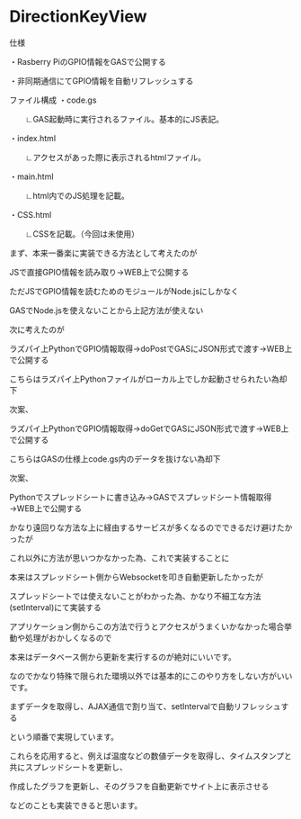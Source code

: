 # DirectionKeyView

仕様

・Rasberry PiのGPIO情報をGASで公開する

・非同期通信にてGPIO情報を自動リフレッシュする


ファイル構成
・code.gs

　　∟GAS起動時に実行されるファイル。基本的にJS表記。
  
・index.html

　　∟アクセスがあった際に表示されるhtmlファイル。
  
・main.html

　　∟html内でのJS処理を記載。
  
・CSS.html

　　∟CSSを記載。（今回は未使用）
  
  
  
まず、本来一番楽に実装できる方法として考えたのが

JSで直接GPIO情報を読み取り→WEB上で公開する

ただJSでGPIO情報を読むためのモジュールがNode.jsにしかなく

GASでNode.jsを使えないことから上記方法が使えない


次に考えたのが

ラズパイ上PythonでGPIO情報取得→doPostでGASにJSON形式で渡す→WEB上で公開する

こちらはラズパイ上Pythonファイルがローカル上でしか起動させられたい為却下


次案、

ラズパイ上PythonでGPIO情報取得→doGetでGASにJSON形式で渡す→WEB上で公開する

こちらはGASの仕様上code.gs内のデータを抜けない為却下


次案、

Pythonでスプレッドシートに書き込み→GASでスプレッドシート情報取得→WEB上で公開する

かなり遠回りな方法な上に経由するサービスが多くなるのでできるだけ避けたかったが

これ以外に方法が思いつかなかった為、これで実装することに



本来はスプレッドシート側からWebsocketを叩き自動更新したかったが

スプレッドシートでは使えないことがわかった為、かなり不細工な方法(setInterval)にて実装する

アプリケーション側からこの方法で行うとアクセスがうまくいかなかった場合挙動や処理がおかしくなるので

本来はデータベース側から更新を実行するのが絶対にいいです。

なのでかなり特殊で限られた環境以外では基本的にこのやり方をしない方がいいです。



まずデータを取得し、AJAX通信で割り当て、setIntervalで自動リフレッシュする

という順番で実現しています。

これらを応用すると、例えば温度などの数値データを取得し、タイムスタンプと共にスプレッドシートを更新し、

作成したグラフを更新し、そのグラフを自動更新でサイト上に表示させる

などのことも実装できると思います。
